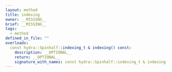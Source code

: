 ```yaml
---
layout: method
title: indexing
owner: __MISSING__
brief: __MISSING__
tags:
  - method
defined_in_file: ""
overloads:
  const hydra::Spinhalf::indexing_t & indexing() const:
    description: __OPTIONAL__
    return: __OPTIONAL__
    signature_with_names: const hydra::Spinhalf::indexing_t & indexing() const
---
```


